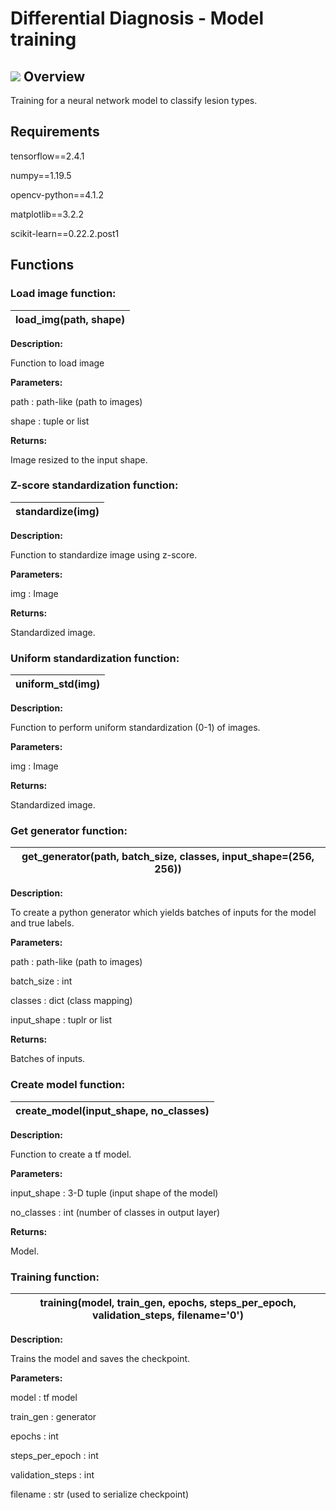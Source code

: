 # Differential Diagnosis - Model training

## ![](RackMultipart20210429-4-1pexlio_html_237499165a11f2b9.gif) Overview

Training for a neural network model to classify lesion types.

## Requirements

tensorflow==2.4.1

numpy==1.19.5

opencv-python==4.1.2

matplotlib==3.2.2

scikit-learn==0.22.2.post1

## Functions

### **Load image function:**

| **load\_img(path, shape)** |
| --- |

**Description:**

Function to load image

**Parameters:**

path : path-like (path to images)

shape : tuple or list

**Returns:**

Image resized to the input shape.

### **Z-score standardization function:**

| **standardize(img)** |
| --- |

**Description:**

Function to standardize image using z-score.

**Parameters:**

img : Image

**Returns:**

Standardized image.

### **Uniform standardization function:**

| **uniform\_std(img)** |
| --- |

**Description:**

Function to perform uniform standardization (0-1) of images.

**Parameters:**

img : Image

**Returns:**

Standardized image.

### **Get generator function:**

| **get\_generator(path, batch\_size, classes, input\_shape=(256, 256))** |
| --- |

**Description:**

To create a python generator which yields batches of inputs for the model and true labels.

**Parameters:**

path : path-like (path to images)

batch\_size : int

classes : dict (class mapping)

input\_shape : tuplr or list

**Returns:**

Batches of inputs.

### **Create model function:**

| **create\_model(input\_shape, no\_classes)** |
| --- |

**Description:**

Function to create a tf model.

**Parameters:**

input\_shape : 3-D tuple (input shape of the model)

no\_classes : int (number of classes in output layer)

**Returns:**

Model.

### **Training function:**

| **training(model, train\_gen, epochs, steps\_per\_epoch, validation\_steps, filename=&#39;0&#39;)** |
| --- |

**Description:**

Trains the model and saves the checkpoint.

**Parameters:**

model : tf model

train\_gen : generator

epochs : int

steps\_per\_epoch : int

validation\_steps : int

filename : str (used to serialize checkpoint)

###